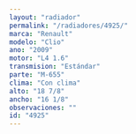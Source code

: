 ```yaml
---
layout: "radiador"
permalink: "/radiadores/4925/"
marca: "Renault"
modelo: "Clio"
ano: "2009"
motor: "L4 1.6"
transmision: "Estándar"
parte: "M-655"
clima: "Con clima"
alto: "18 7/8"
ancho: "16 1/8"
observaciones: ""
id: "4925"
---
```


